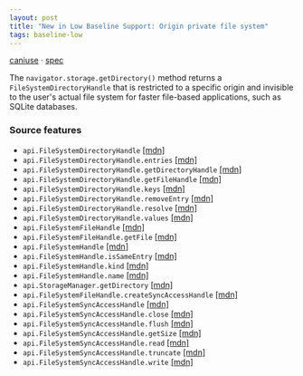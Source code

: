 ```yaml
---
layout: post
title: "New in Low Baseline Support: Origin private file system"
tags: baseline-low
---
```


[caniuse](https://caniuse.com/?search=origin-private-file-system) · [spec](https://fs.spec.whatwg.org/#origin-private-file-system)

The `navigator.storage.getDirectory()` method returns a `FileSystemDirectoryHandle` that is restricted to a specific origin and invisible to the user's actual file system for faster file-based applications, such as SQLite databases.

### Source features

- ``api.FileSystemDirectoryHandle`` [[mdn]](https://https://developer.mozilla.org/en-US/search?q=api.FileSystemDirectoryHandle)
- ``api.FileSystemDirectoryHandle.entries`` [[mdn]](https://https://developer.mozilla.org/en-US/search?q=api.FileSystemDirectoryHandle.entries)
- ``api.FileSystemDirectoryHandle.getDirectoryHandle`` [[mdn]](https://https://developer.mozilla.org/en-US/search?q=api.FileSystemDirectoryHandle.getDirectoryHandle)
- ``api.FileSystemDirectoryHandle.getFileHandle`` [[mdn]](https://https://developer.mozilla.org/en-US/search?q=api.FileSystemDirectoryHandle.getFileHandle)
- ``api.FileSystemDirectoryHandle.keys`` [[mdn]](https://https://developer.mozilla.org/en-US/search?q=api.FileSystemDirectoryHandle.keys)
- ``api.FileSystemDirectoryHandle.removeEntry`` [[mdn]](https://https://developer.mozilla.org/en-US/search?q=api.FileSystemDirectoryHandle.removeEntry)
- ``api.FileSystemDirectoryHandle.resolve`` [[mdn]](https://https://developer.mozilla.org/en-US/search?q=api.FileSystemDirectoryHandle.resolve)
- ``api.FileSystemDirectoryHandle.values`` [[mdn]](https://https://developer.mozilla.org/en-US/search?q=api.FileSystemDirectoryHandle.values)
- ``api.FileSystemFileHandle`` [[mdn]](https://https://developer.mozilla.org/en-US/search?q=api.FileSystemFileHandle)
- ``api.FileSystemFileHandle.getFile`` [[mdn]](https://https://developer.mozilla.org/en-US/search?q=api.FileSystemFileHandle.getFile)
- ``api.FileSystemHandle`` [[mdn]](https://https://developer.mozilla.org/en-US/search?q=api.FileSystemHandle)
- ``api.FileSystemHandle.isSameEntry`` [[mdn]](https://https://developer.mozilla.org/en-US/search?q=api.FileSystemHandle.isSameEntry)
- ``api.FileSystemHandle.kind`` [[mdn]](https://https://developer.mozilla.org/en-US/search?q=api.FileSystemHandle.kind)
- ``api.FileSystemHandle.name`` [[mdn]](https://https://developer.mozilla.org/en-US/search?q=api.FileSystemHandle.name)
- ``api.StorageManager.getDirectory`` [[mdn]](https://https://developer.mozilla.org/en-US/search?q=api.StorageManager.getDirectory)
- ``api.FileSystemFileHandle.createSyncAccessHandle`` [[mdn]](https://https://developer.mozilla.org/en-US/search?q=api.FileSystemFileHandle.createSyncAccessHandle)
- ``api.FileSystemSyncAccessHandle`` [[mdn]](https://https://developer.mozilla.org/en-US/search?q=api.FileSystemSyncAccessHandle)
- ``api.FileSystemSyncAccessHandle.close`` [[mdn]](https://https://developer.mozilla.org/en-US/search?q=api.FileSystemSyncAccessHandle.close)
- ``api.FileSystemSyncAccessHandle.flush`` [[mdn]](https://https://developer.mozilla.org/en-US/search?q=api.FileSystemSyncAccessHandle.flush)
- ``api.FileSystemSyncAccessHandle.getSize`` [[mdn]](https://https://developer.mozilla.org/en-US/search?q=api.FileSystemSyncAccessHandle.getSize)
- ``api.FileSystemSyncAccessHandle.read`` [[mdn]](https://https://developer.mozilla.org/en-US/search?q=api.FileSystemSyncAccessHandle.read)
- ``api.FileSystemSyncAccessHandle.truncate`` [[mdn]](https://https://developer.mozilla.org/en-US/search?q=api.FileSystemSyncAccessHandle.truncate)
- ``api.FileSystemSyncAccessHandle.write`` [[mdn]](https://https://developer.mozilla.org/en-US/search?q=api.FileSystemSyncAccessHandle.write)
